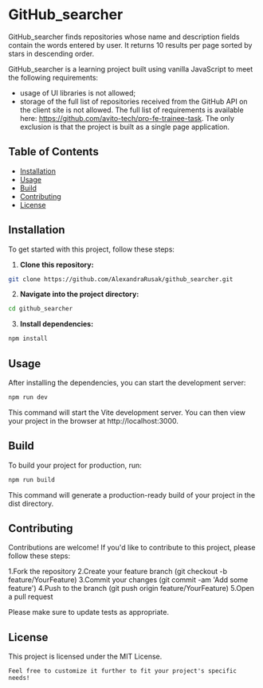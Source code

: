 # GitHub_searcher

GitHub_searcher finds repositories whose name and description fields contain the words entered by user. It returns 10 results per page sorted by stars in descending order.

GitHub_searcher is a learning project built using vanilla JavaScript to meet the following requirements: 

- usage of UI libraries is not allowed;
- storage of the full list of repositories received from the GitHub API on the client site is not allowed.
The full list of requirements is available here: https://github.com/avito-tech/pro-fe-trainee-task. The only exclusion is that the project is built as a single page application.

## Table of Contents

- [Installation](#installation)
- [Usage](#usage)
- [Build](#build)
- [Contributing](#contributing)
- [License](#license)

## Installation

To get started with this project, follow these steps:

1. **Clone this repository:**

```bash
git clone https://github.com/AlexandraRusak/github_searcher.git
```

2. **Navigate into the project directory:**
```bash
cd github_searcher
```

3. **Install dependencies:**
```bash
npm install
```

## Usage

After installing the dependencies, you can start the development server:
```bash
npm run dev
```
This command will start the Vite development server. You can then view your project in the browser at http://localhost:3000.

## Build
To build your project for production, run:
```bash
npm run build
```
This command will generate a production-ready build of your project in the dist directory.

## Contributing

Contributions are welcome! If you'd like to contribute to this project, please follow these steps:

1.Fork the repository
2.Create your feature branch (git checkout -b feature/YourFeature)
3.Commit your changes (git commit -am 'Add some feature')
4.Push to the branch (git push origin feature/YourFeature)
5.Open a pull request

Please make sure to update tests as appropriate.

## License

This project is licensed under the MIT License.
```vbnet
Feel free to customize it further to fit your project's specific needs!
```
